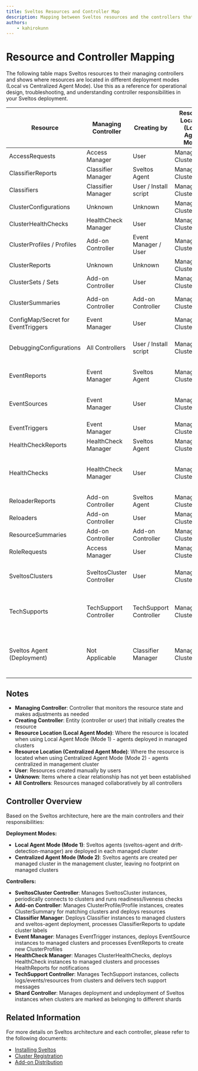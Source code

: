 ```yaml
---
title: Sveltos Resources and Controller Map
description: Mapping between Sveltos resources and the controllers that manage and create them
authors:
    - kahirokunn
---
```


# Resource and Controller Mapping

The following table maps Sveltos resources to their managing controllers and shows where resources are located in different deployment modes (Local vs Centralized Agent Mode). Use this as a reference for operational design, troubleshooting, and understanding controller responsibilities in your Sveltos deployment.

|              Resource              |    Managing Controller    |      Creating by       | Resource Location (Local Agent Mode) | Resource Location (Centralized Agent Mode) |                                                              Annotation                                                              |
| ---------------------------------- | ------------------------- | ---------------------- | ------------------------------------ | ------------------------------------------ | ------------------------------------------------------------------------------------------------------------------------------------ |
| AccessRequests                     | Access Manager            | User                   | Management Cluster                   | Management Cluster                         |                                                                                                                                      |
| ClassifierReports                  | Classifier Manager        | Sveltos Agent          | Managed Cluster                      | Management Cluster                         |                                                                                                                                      |
| Classifiers                        | Classifier Manager        | User / Install script  | Management Cluster                   | Management Cluster                         |                                                                                                                                      |
| ClusterConfigurations              | Unknown                   | Unknown                | Management Cluster                   | Management Cluster                         |                                                                                                                                      |
| ClusterHealthChecks                | HealthCheck Manager       | User                   | Management Cluster                   | Management Cluster                         |                                                                                                                                      |
| ClusterProfiles / Profiles         | Add-on Controller         | Event Manager / User   | Management Cluster                   | Management Cluster                         |                                                                                                                                      |
| ClusterReports                     | Unknown                   | Unknown                | Management Cluster                   | Management Cluster                         |                                                                                                                                      |
| ClusterSets / Sets                 | Add-on Controller         | User                   | Management Cluster                   | Management Cluster                         |                                                                                                                                      |
| ClusterSummaries                   | Add-on Controller         | Add-on Controller      | Management Cluster                   | Management Cluster                         | Useful when debugging ClusterProfiles                                                                                                |
| ConfigMap/Secret for EventTriggers | Event Manager             | User                   | Management Cluster                   | Management Cluster                         |                                                                                                                                      |
| DebuggingConfigurations            | All Controllers           | User / Install script  | Management Cluster                   | Management Cluster                         | Useful for adjusting controller log level when filing bug reports                                                                    |
| EventReports                       | Event Manager             | Sveltos Agent          | Managed Cluster                      | Management Cluster                         | Useful when debugging EventSources                                                                                                   |
| EventSources                       | Event Manager             | User                   | Managed Cluster                      | Management Cluster                         | Event Manager deploys EventSource instances to managed clusters                                                                      |
| EventTriggers                      | Event Manager             | User                   | Management Cluster                   | Management Cluster                         |                                                                                                                                      |
| HealthCheckReports                 | HealthCheck Manager       | Sveltos Agent          | Managed Cluster                      | Management Cluster                         |                                                                                                                                      |
| HealthChecks                       | HealthCheck Manager       | User                   | Managed Cluster                      | Management Cluster                         | HealthCheck Manager deploys HealthCheck instances to managed clusters                                                                |
| ReloaderReports                    | Add-on Controller         | Sveltos Agent          | Managed Cluster                      | Management Cluster                         |                                                                                                                                      |
| Reloaders                          | Add-on Controller         | User                   | Management Cluster                   | Management Cluster                         |                                                                                                                                      |
| ResourceSummaries                  | Add-on Controller         | Add-on Controller      | Management Cluster                   | Management Cluster                         |                                                                                                                                      |
| RoleRequests                       | Access Manager            | User                   | Management Cluster                   | Management Cluster                         |                                                                                                                                      |
| SveltosClusters                    | SveltosCluster Controller | User                   | Management Cluster                   | Management Cluster                         | Periodically connects to cluster and runs readiness and liveness checks                                                              |
| TechSupports                       | TechSupport Controller    | TechSupport Controller | Management Cluster                   | Management Cluster                         | Collects logs/events/resources from managed cluster and management cluster                                                           |
| Sveltos Agent (Deployment)         | Not Applicable            | Classifier Manager     | Managed Cluster                      | Management Cluster                         | Ensure one agent per cluster. If no agent is present, EventReports are not generated; recreate the Classifier to redeploy the agent. |

## Notes

- **Managing Controller**: Controller that monitors the resource state and makes adjustments as needed
- **Creating Controller**: Entity (controller or user) that initially creates the resource
- **Resource Location (Local Agent Mode)**: Where the resource is located when using Local Agent Mode (Mode 1) - agents deployed in managed clusters
- **Resource Location (Centralized Agent Mode)**: Where the resource is located when using Centralized Agent Mode (Mode 2) - agents centralized in management cluster
- **User**: Resources created manually by users
- **Unknown**: Items where a clear relationship has not yet been established
- **All Controllers**: Resources managed collaboratively by all controllers

## Controller Overview

Based on the Sveltos architecture, here are the main controllers and their responsibilities:

**Deployment Modes:**

- **Local Agent Mode (Mode 1)**: Sveltos agents (sveltos-agent and drift-detection-manager) are deployed in each managed cluster
- **Centralized Agent Mode (Mode 2)**: Sveltos agents are created per managed cluster in the management cluster, leaving no footprint on managed clusters

**Controllers:**

- **SveltosCluster Controller**: Manages SveltosCluster instances, periodically connects to clusters and runs readiness/liveness checks
- **Add-on Controller**: Manages ClusterProfile/Profile instances, creates ClusterSummary for matching clusters and deploys resources
- **Classifier Manager**: Deploys Classifier instances to managed clusters and sveltos-agent deployment, processes ClassifierReports to update cluster labels
- **Event Manager**: Manages EventTrigger instances, deploys EventSource instances to managed clusters and processes EventReports to create new ClusterProfiles
- **HealthCheck Manager**: Manages ClusterHealthChecks, deploys HealthCheck instances to managed clusters and processes HealthReports for notifications
- **TechSupport Controller**: Manages TechSupport instances, collects logs/events/resources from clusters and delivers tech support messages
- **Shard Controller**: Manages deployment and undeployment of Sveltos instances when clusters are marked as belonging to different shards

## Related Information

For more details on Sveltos architecture and each controller, please refer to the following documents:

- [Installing Sveltos](../getting_started/install/install.md)
- [Cluster Registration](../register/register-cluster.md)
- [Add-on Distribution](../addons/addons.md)
